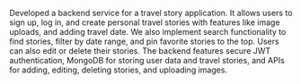 Developed a backend service for a travel story application. It allows users to sign up, log in, and create personal travel stories with features like image uploads, and adding travel date. We also implement search functionality to find stories, filter by date range, and pin favorite stories to the top. Users can also edit or delete their stories. The backend features secure JWT authentication, MongoDB for storing user data and travel stories, and APIs for adding, editing, deleting stories, and uploading images.

